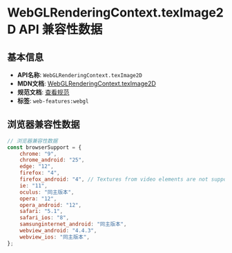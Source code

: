 # WebGLRenderingContext.texImage2D API 兼容性数据

## 基本信息

- **API名称**: `WebGLRenderingContext.texImage2D`
- **MDN文档**: [WebGLRenderingContext.texImage2D](https://developer.mozilla.org/docs/Web/API/WebGLRenderingContext/texImage2D)
- **规范文档**: [查看规范](https://registry.khronos.org/webgl/specs/latest/1.0/#5.14.8,https://registry.khronos.org/webgl/specs/latest/2.0/#3.7.6)
- **标签**: `web-features:webgl`

## 浏览器兼容性数据

```javascript
// 浏览器兼容性数据
const browserSupport = {
    chrome: "9",
    chrome_android: "25",
    edge: "12",
    firefox: "4",
    firefox_android: "4", // Textures from video elements are not supported. See [bug 1884282](https://bugzil.la/1884282).,
    ie: "11",
    oculus: "同主版本",
    opera: "12",
    opera_android: "12",
    safari: "5.1",
    safari_ios: "8",
    samsunginternet_android: "同主版本",
    webview_android: "4.4.3",
    webview_ios: "同主版本",
};

```

